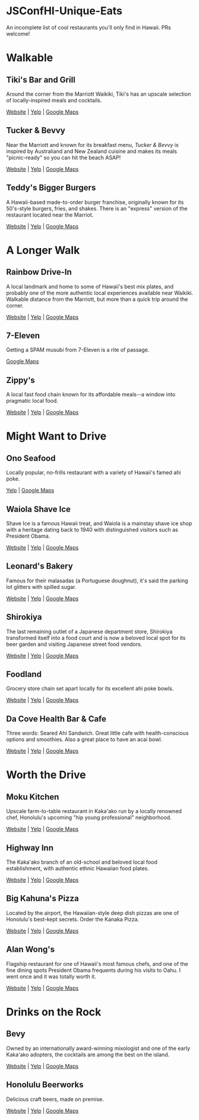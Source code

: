 # JSConfHI-Unique-Eats
An incomplete list of cool restaurants you'll only find in Hawaii. PRs welcome!


# Walkable

## Tiki's Bar and Grill
Around the corner from the Marriott Waikiki, Tiki's has an upscale selection of locally-inspired meals and cocktails.

[Website](https://www.tikisgrill.com/dinner-menu) | [Yelp](https://www.yelp.com/biz/tikis-grill-and-bar-honolulu) | [Google Maps](https://www.google.com/maps/place/Tikis+Grill+%26+Bar/@21.2723981,-157.8229601,19.33z/data=!4m5!3m4!1s0x7c007270c1a4e7a5:0x13810b9592914a9a!8m2!3d21.2724386!4d-157.822561)

## Tucker & Bevvy
Near the Marriott and known for its breakfast menu, *Tucker & Bevvy* is inspired by Australiand and New Zealand cuisine and makes its meals "picnic-ready" so you can hit the beach ASAP!

[Website](https://tuckerandbevvy.com/) | [Yelp](https://www.yelp.com/biz/tucker-and-bevvy-honolulu-5) | [Google Maps](https://www.google.com/maps/place/Tucker+%26+Bevvy+Picnic+Food/@21.2717307,-157.8225152,20.46z/data=!4m5!3m4!1s0x7c0072709607a161:0x6023fac91f69fd78!8m2!3d21.2717298!4d-157.8223955)

## Teddy's Bigger Burgers
A Hawaii-based made-to-order burger franchise, originally known for its 50's-style burgers, fries, and shakes. There is an "express" version of the restaurant located near the Marriot.

[Website](https://www.teddysbb.com/) | [Yelp](https://www.yelp.com/biz/teddys-bigger-burgers-honolulu) | [Google Maps](https://www.google.com/maps/place/Teddy's+Bigger+Burgers/@21.271815,-157.8229778,18.42z/data=!4m8!1m2!2m1!1steddy's+bigger+burgers!3m4!1s0x0:0xbb95ae576b178143!8m2!3d21.2717716!4d-157.8217873)


# A Longer Walk

## Rainbow Drive-In
A local landmark and home to some of Hawaii's best mix plates, and probably one of the more authentic local experiences available near Waikiki. Walkable distance from the Marriott, but more than a quick trip around the corner.

[Website](http://rainbowdrivein.com/) | [Yelp](https://www.yelp.com/biz/rainbow-drive-in-honolulu) | [Google Maps](https://www.google.com/maps/place/Rainbow+Drive-In/@21.2755947,-157.8160817,18.04z/data=!4m8!1m2!2m1!1s7-Eleven!3m4!1s0x7c00727f31c4a949:0xb56da5e39fe7be61!8m2!3d21.2759357!4d-157.8145507)

## 7-Eleven
Getting a SPAM musubi from 7-Eleven is a rite of passage.

[Google Maps](https://www.google.com/maps/place/7-Eleven/@21.2760631,-157.8145163,18.92z/data=!4m8!1m2!2m1!1s7-Eleven!3m4!1s0x0:0xa124685db36f6c75!8m2!3d21.2764434!4d-157.8143874)

## Zippy's
A local fast food chain known for its affordable meals--a window into pragmatic local food.

[Website](https://zippys.com/) | [Yelp](https://www.yelp.com/biz/zippys-kapahulu-honolulu) | [Google Maps](https://www.google.com/maps/place/Zippy's+Kapahulu/@21.278441,-157.8137746,18.92z/data=!4m8!1m2!2m1!1s7-Eleven!3m4!1s0x0:0x77f4a667aa77d923!8m2!3d21.2782729!4d-157.8137229)


# Might Want to Drive

## Ono Seafood
Locally popular, no-frills restaurant with a variety of Hawaii's famed ahi poke.

[Yelp](https://www.yelp.com/biz/ono-seafood-honolulu) | [Google Maps](https://www.google.com/maps/place/Ono+Seafood+Products/@21.281102,-157.8160436,17z/data=!3m1!4b1!4m5!3m4!1s0x7c006d8121b30587:0xa86d2a842f98cfaf!8m2!3d21.281097!4d-157.8138549)

## Waiola Shave Ice
Shave Ice is a famous Hawaii treat, and Waiola is a mainstay shave ice shop with a heritage dating back to 1940 with distinguished visitors such as President Obama.

[Website](http://www.waiolashaveice.com/) | [Yelp](https://www.yelp.com/biz/waiola-shave-ice-honolulu) | [Google Maps](https://www.google.com/maps/place/Waiola+Shave+Ice/@21.2824977,-157.8139479,18.92z/data=!4m8!1m2!2m1!1s7-Eleven!3m4!1s0x0:0x76f054ab2d04dc6c!8m2!3d21.2829226!4d-157.8135874)

## Leonard's Bakery
Famous for their malasadas (a Portuguese doughnut), it's said the parking lot glitters with spilled sugar.

[Website](https://www.leonardshawaii.com/home/) | [Yelp](https://www.yelp.com/biz/leonards-bakery-honolulu) | [Google Maps](https://www.google.com/maps/place/Leonard's+Bakery/@21.2807187,-157.8168061,16.58z/data=!4m8!1m2!2m1!1s7-Eleven!3m4!1s0x7c0066002134d265:0xb9cb06fbe7f5980e!8m2!3d21.284882!4d-157.813341)

## Shirokiya
The last remaining outlet of a Japanese department store, Shirokiya transformed itself into a food court and is now a beloved local spot for its beer garden and visiting Japanese street food vendors.

[Website](https://www.shirokiya.com/) | [Yelp](https://www.yelp.com/biz/shirokiya-japan-village-walk-honolulu-6) | [Google Maps](https://www.google.com/maps/place/Shirokiya+Japan+Village+Walk/@21.2919724,-157.8478381,17z/data=!3m2!4b1!5s0x7c006df06800f5bd:0x7edf0a3ab5fa79dc!4m5!3m4!1s0x7c006df045a36271:0xc32f4e283f2349fa!8m2!3d21.2919674!4d-157.8456494)

## Foodland
Grocery store chain set apart locally for its excellent ahi poke bowls.

[Website](https://www.foodland.com/stores/foodland-farms-ala-moana) | [Yelp](https://www.yelp.com/biz/foodland-farms-honolulu-5) | [Google Maps](https://www.google.com/maps/place/Foodland+Farms/@21.2924475,-157.8489179,17z/data=!3m2!4b1!5s0x7c006df06800f5bd:0x7edf0a3ab5fa79dc!4m5!3m4!1s0x7c006df045a36271:0xcf7bb8859ae236c3!8m2!3d21.2924425!4d-157.8467292)

## Da Cove Health Bar & Cafe
Three words: Seared Ahi Sandwich. Great little cafe with health-conscious options and smoothies. Also a great place to have an acai bowl.

[Website](http://dacove.com/) | [Yelp](https://www.yelp.com/biz/da-cove-health-bar-and-cafe-honolulu-4) | [Google Maps](https://goo.gl/maps/ReQWNgMyZdhXNb8E9)

# Worth the Drive

## Moku Kitchen
Upscale farm-to-table restaurant in Kaka'ako run by a locally renowned chef, Honolulu's upcoming "hip young professional" neighborhood.

[Website](https://www.mokukitchen.com/) | [Yelp](https://www.yelp.com/biz/moku-kitchen-honolulu) | [Google Maps](https://www.google.com/maps/place/Moku+Kitchen/@21.2982394,-157.8639559,17z/data=!3m1!4b1!4m5!3m4!1s0x7c006e08dd1d9a3b:0x9b90a625e73c53b!8m2!3d21.2982344!4d-157.8617672)

## Highway Inn
The Kaka'ako branch of an old-school and beloved local food establishment, with authentic ethnic Hawaiian food plates.

[Website](https://www.myhighwayinn.com/) | [Yelp](https://www.yelp.com/biz/highway-inn-kakaako-honolulu-2) | [Google Maps](https://www.google.com/maps/place/Highway+Inn+Kaka'ako/@21.2979083,-157.863778,17z/data=!3m1!4b1!4m5!3m4!1s0x7c006e08c20839b5:0x35691945f7610652!8m2!3d21.2979033!4d-157.8615893)

## Big Kahuna's Pizza
Located by the airport, the Hawaiian-style deep dish pizzas are one of Honolulu's best-kept secrets. Order the Kanaka Pizza.

[Website](http://www.bigkahunaspizzahawaii.com/) | [Yelp](https://www.yelp.com/biz/big-kahunas-pizza-honolulu) | [Google Maps](https://www.google.com/maps/place/Big+Kahuna's+Pizza/@21.3351486,-157.9180813,17z/data=!3m1!4b1!4m5!3m4!1s0x7c006efc3082af15:0x90d8b1a7366d6834!8m2!3d21.3351436!4d-157.9158926)

## Alan Wong's
Flagship restaurant for one of Hawaii's most famous chefs, and one of the fine dining spots President Obama frequents during his visits to Oahu. I went once and it was totally worth it.

[Website](https://www.alanwongs.com/) | [Yelp](https://www.yelp.com/biz/alan-wongs-honolulu-honolulu) | [Google Maps](https://www.google.com/maps/place/Alan+Wong's/@21.2951757,-157.8338763,17z/data=!3m1!4b1!4m5!3m4!1s0x7c006d9317d1a977:0x577362b631f804a7!8m2!3d21.2951707!4d-157.8316876)


# Drinks on the Rock

## Bevy
Owned by an internationally award-winning mixologist and one of the early Kaka'ako adopters, the cocktails are among the best on the island.

[Website](https://www.bevyhawaii.com/) | [Yelp](https://www.yelp.com/biz/bevy-honolulu) | [Google Maps](https://www.google.com/maps/place/Bevy/@21.298835,-157.8635799,17z/data=!3m1!4b1!4m5!3m4!1s0x7c006e0918983ddf:0xec3982c859b33537!8m2!3d21.29883!4d-157.8613912)

## Honolulu Beerworks
Delicious craft beers, made on premise.

[Website](http://www.honolulubeerworks.com/) | [Yelp](https://www.yelp.com/biz/honolulu-beerworks-honolulu) | [Google Maps](https://www.google.com/maps/place/Honolulu+Beerworks/@21.297131,-157.8626199,17z/data=!3m1!4b1!4m5!3m4!1s0x7c006e088d762c1f:0x7695d3f0d36ecba6!8m2!3d21.297126!4d-157.8604312)
